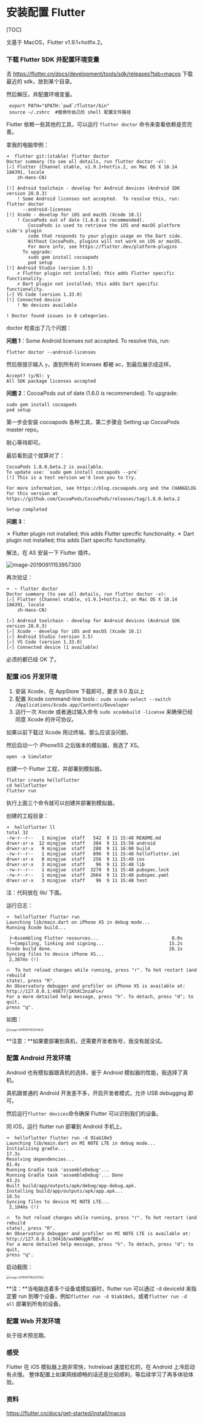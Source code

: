 # 安装配置 Flutter

[TOC]



文基于 MacOS，Flutter v1.9.1+hotfix.2。



### 下载 Flutter SDK 并配置环境变量

去 https://flutter.cn/docs/development/tools/sdk/releases?tab=macos 下载最近的 sdk，放到某个目录。


然后解压，并配置环境变量。



```shell
 export PATH="$PATH:`pwd`/flutter/bin"
 source ~/.zshrc  #替换你自己的 shell 配置文件路径
```



Flutter 依赖一些其他的工具，可以运行 `flutter doctor` 命令来查看依赖是否完善。



拿我的电脑举例：

```shell
➜  flutter git:(stable) flutter doctor
Doctor summary (to see all details, run flutter doctor -v):
[✓] Flutter (Channel stable, v1.9.1+hotfix.2, on Mac OS X 10.14 18A391, locale
    zh-Hans-CN)

[!] Android toolchain - develop for Android devices (Android SDK version 28.0.3)
    ! Some Android licenses not accepted.  To resolve this, run: flutter doctor
      --android-licenses
[!] Xcode - develop for iOS and macOS (Xcode 10.1)
    ! CocoaPods out of date (1.6.0 is recommended).
        CocoaPods is used to retrieve the iOS and macOS platform side's plugin
        code that responds to your plugin usage on the Dart side.
        Without CocoaPods, plugins will not work on iOS or macOS.
        For more info, see https://flutter.dev/platform-plugins
      To upgrade:
        sudo gem install cocoapods
        pod setup
[!] Android Studio (version 3.5)
    ✗ Flutter plugin not installed; this adds Flutter specific functionality.
    ✗ Dart plugin not installed; this adds Dart specific functionality.
[✓] VS Code (version 1.33.0)
[!] Connected device
    ! No devices available

! Doctor found issues in 8 categories.
```



doctor 检查出了几个问题：



**问题 1**：Some Android licenses not accepted.  To resolve this, run:

```shell
flutter doctor --android-licenses
```

然后按提示输入 `y`，直到所有的 licenses 都被 ac，到最后展示成这样。

```shell
Accept? (y/N): y
All SDK package licenses accepted
```



**问题 2**：CocoaPods out of date (1.6.0 is recommended). To upgrade:

```shell
sudo gem install cocoapods
pod setup
```



第一步会安装 cocoapods  各种工具，第二步骤会 Setting up CocoaPods master repo。

耐心等待即可。

最后看到这个就算对了：

```shell
CocoaPods 1.8.0.beta.2 is available.
To update use: `sudo gem install cocoapods --pre`
[!] This is a test version we'd love you to try.

For more information, see https://blog.cocoapods.org and the CHANGELOG for this version at https://github.com/CocoaPods/CocoaPods/releases/tag/1.8.0.beta.2

Setup completed
```



**问题 3**：

✗ Flutter plugin not installed; this adds Flutter specific functionality.
✗ Dart plugin not installed; this adds Dart specific functionality.

解法，在 AS 安装一下 Flutter 插件。

![image-20190911153957300](https://tva1.sinaimg.cn/large/006y8mN6ly1g6vmc6nzeij30q00aetch.jpg)





再次验证：

```shell
➜  ~ flutter doctor
Doctor summary (to see all details, run flutter doctor -v):
[✓] Flutter (Channel stable, v1.9.1+hotfix.2, on Mac OS X 10.14 18A391, locale
    zh-Hans-CN)

[✓] Android toolchain - develop for Android devices (Android SDK version 28.0.3)
[✓] Xcode - develop for iOS and macOS (Xcode 10.1)
[✓] Android Studio (version 3.5)
[✓] VS Code (version 1.33.0)
[✓] Connected device (1 available)
```



必须的都已经 OK 了。



### 配置 iOS 开发环境



1. 安装 Xcode，在 AppStore 下载即可，要求 9.0 及以上
2. 配置 Xcode command-line tools :` sudo xcode-select --switch /Applications/Xcode.app/Contents/Developer`
3. 运行一次 Xocde 或者通过输入命令 `sudo xcodebuild -license` 来确保已经同意 Xcode 的许可协议。



如果以前下载过 Xcode 用过终端，那么应该没问题。


然后启动一个 iPhone5S 之后版本的模拟器，我选了 XS。

```shell
open -a Simulator
```


创建一个 Flutter 工程，并部署到模拟器。

```
flutter create helloflutter
cd helloflutter
flutter run
```

执行上面三个命令就可以创建并部署到模拟器。

创建的工程目录：
```
➜  helloflutter ll
total 32
-rw-r--r--   1 mingjue  staff   542  9 11 15:48 README.md
drwxr-xr-x  12 mingjue  staff   384  9 11 15:58 android
drwxr-xr-x   9 mingjue  staff   288  9 11 16:00 build
-rw-r--r--   1 mingjue  staff   896  9 11 15:48 helloflutter.iml
drwxr-xr-x   8 mingjue  staff   256  9 11 15:49 ios
drwxr-xr-x   3 mingjue  staff    96  9 11 15:48 lib
-rw-r--r--   1 mingjue  staff  3279  9 11 15:48 pubspec.lock
-rw-r--r--   1 mingjue  staff  2664  9 11 15:48 pubspec.yaml
drwxr-xr-x   3 mingjue  staff    96  9 11 15:48 test
```

注：代码放在 lib/ 下面。


运行日志：

```shell
➜  helloflutter flutter run
Launching lib/main.dart on iPhone XS in debug mode...
Running Xcode build...

 ├─Assembling Flutter resources...                           8.0s
 └─Compiling, linking and signing...                        15.2s
Xcode build done.                                           26.1s
Syncing files to device iPhone XS...
 2,387ms (!)

🔥  To hot reload changes while running, press "r". To hot restart (and rebuild
state), press "R".
An Observatory debugger and profiler on iPhone XS is available at:
http://127.0.0.1:49877/1KhXC2nzaFc=/
For a more detailed help message, press "h". To detach, press "d"; to quit,
press "q".
```





如图：

<img src="https://tva1.sinaimg.cn/large/006y8mN6ly1g6vmpmsjaaj30b80m2wg6.jpg" alt="image-20190911155254932" style="zoom:50%;" />





**注意：**如果要部署到真机，还需要开发者账号，我没有就没试。



### 配置 Android 开发环境



Android 也有模拟器跟真机的选择，鉴于 Android 模拟器的性能，我选择了真机。

真机跟普通的 Android 开发差不多，开启开发者模式，允许 USB debugging 即可。

然后运行`flutter devices`命令确保 Flutter 可以识别我们的设备。

同 iOS，运行 flutter run 部署到 Android 手机上。



```shell
➜  helloflutter flutter run -d 91ab18e5
Launching lib/main.dart on MI NOTE LTE in debug mode...
Initializing gradle...                                             17.3s
Resolving dependencies...                                          81.4s
Running Gradle task 'assembleDebug'...
Running Gradle task 'assembleDebug'... Done                        43.2s
Built build/app/outputs/apk/debug/app-debug.apk.
Installing build/app/outputs/apk/app.apk...                        18.5s
Syncing files to device MI NOTE LTE...
 2,104ms (!)

🔥  To hot reload changes while running, press "r". To hot restart (and rebuild
state), press "R".
An Observatory debugger and profiler on MI NOTE LTE is available at:
http://127.0.0.1:50410/wvUWXqgNfBE=/
For a more detailed help message, press "h". To detach, press "d"; to quit,
press "q".
```



启动截图：

<img src="https://tva1.sinaimg.cn/large/006y8mN6ly1g6vmzw9gnej30910g1aav.jpg" alt="image-20190911160247362" style="zoom:50%;" />





**注：**当电脑连着多个设备或模拟器时，flutter run 可以通过 -d deviceId 来指定要 run 到哪个设备，例如`flutter run -d 91ab18e5`，或者`flutter run -d all` 部署到所有的设备。



### 配置 Web 开发环境



处于技术预览期。


### 感受

Flutter 在 iOS 模拟器上跑非常快，hotreload 速度杠杠的，在 Android 上冷启动有点慢。
整体配置上如果网络顺畅的话还是比较顺利，等后续学习了再多体验体验。


### 资料

https://flutter.cn/docs/get-started/install/macos